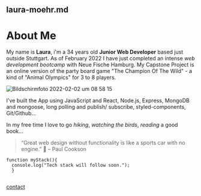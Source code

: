 ## laura-moehr.md
# About Me

My name is **Laura**, i'm a 34 years old **Junior Web Developer** based just outside Stuttgart. As of February 2022 I have just completed an intense _web development bootcamp_ with Neue Fische Hamburg. My Capstone Project is an online version of the party board game "The Champion Of The Wild" - a kind of "Animal Olympics" for 3 to 8 players.

![Bildschirmfoto 2022-02-02 um 08 58 15](https://user-images.githubusercontent.com/86975686/152359461-9691ebe5-ec6d-4619-a066-5b7a8870fc6b.png)

I've built the App using JavaScript and React, Node.js, Express, MongoDB and mongoose, long polling and publish/ subscribe, styled-components, Git/Github...

In my free time I love to go _hiking_, _watching the birds_, _reading_ a good book...

> “Great web design without functionality is like a sports car with no engine.” :car:
– Paul Cookson 

```
function myStack(){
  console.log("Tech stack will follow soon.");
  }
  
```
[contact](laura.moehr@gmail.com)
